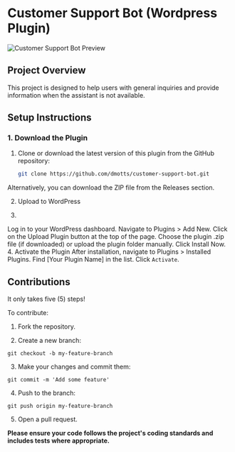 # Customer Support Bot (Wordpress Plugin)

![Customer Support Bot Preview](https://res.cloudinary.com/dzpafdvkm/image/upload/v1725829845/Portfolio/virtual-assistant-chat-widget.png)

## Project Overview
This project is designed to help users with general inquiries and provide information when the assistant is not available.

## Setup Instructions
### 1. Download the Plugin
1. Clone or download the latest version of this plugin from the GitHub repository:
   ```bash
   git clone https://github.com/dmotts/customer-support-bot.git
Alternatively, you can download the ZIP file from the Releases section.

2. Upload to WordPress

3. 
Log in to your WordPress dashboard.
Navigate to Plugins > Add New.
Click on the Upload Plugin button at the top of the page.
Choose the plugin .zip file (if downloaded) or upload the plugin folder manually.
Click Install Now.
4. Activate the Plugin
After installation, navigate to Plugins > Installed Plugins.
Find [Your Plugin Name] in the list.
Click `Activate`.

## Contributions
It only takes five (5) steps!

To contribute:

1) Fork the repository.

2) Create a new branch: 
```
git checkout -b my-feature-branch
```

3) Make your changes and commit them: 
```
git commit -m 'Add some feature'
```
4) Push to the branch: 
```
git push origin my-feature-branch
```

5) Open a pull request.

<p><strong>Please ensure your code follows the project's coding standards and includes tests where appropriate.</strong></p>
